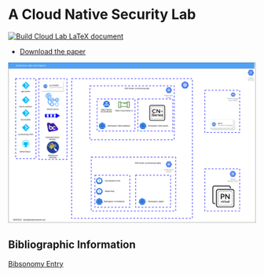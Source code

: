 # A Cloud Native Security Lab

[![Build Cloud Lab LaTeX document](https://github.com/devsecfranklin/paper-cloud-lab/actions/workflows/latex.yml/badge.svg)](https://github.com/devsecfranklin/paper-cloud-lab/actions/workflows/latex.yml)

* [Download the paper](cloudlab.pdf)

![Cloudy](images/cloudlab.png)

## Bibliographic Information

[Bibsonomy Entry](https://www.bibsonomy.org/bibtex/22b0c5d623f76a3be1a6de91a74b5524b/devsecfranklin)


